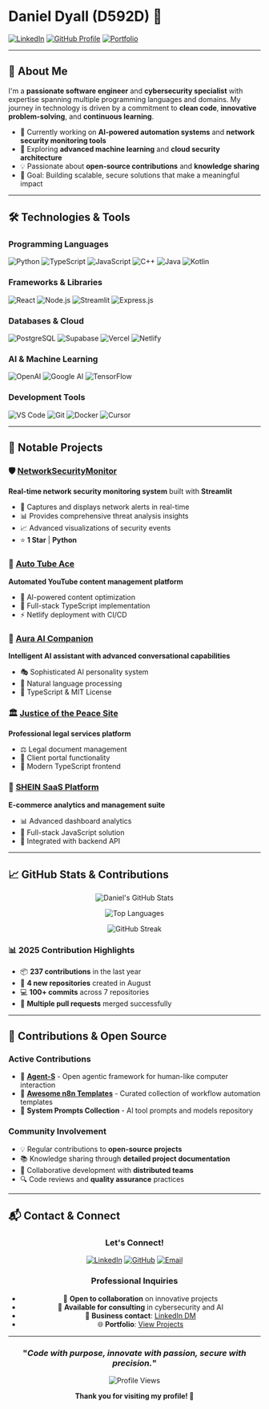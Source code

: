 # Daniel Dyall (D592D) 👋

[![LinkedIn](https://img.shields.io/badge/LinkedIn-Connect-blue?style=for-the-badge&logo=linkedin)](https://www.linkedin.com/in/daniel-dyall)
[![GitHub Profile](https://img.shields.io/badge/GitHub-Follow-181717?style=for-the-badge&logo=github)](https://github.com/D592D)
[![Portfolio](https://img.shields.io/badge/Portfolio-View-orange?style=for-the-badge&logo=firefox)](https://github.com/D592D/Portfolio)

---

## 🚀 About Me

I'm a **passionate software engineer** and **cybersecurity specialist** with expertise spanning multiple programming languages and domains. My journey in technology is driven by a commitment to **clean code**, **innovative problem-solving**, and **continuous learning**.

- 🔭 Currently working on **AI-powered automation systems** and **network security monitoring tools**
- 🌱 Exploring **advanced machine learning** and **cloud security architecture**
- 💡 Passionate about **open-source contributions** and **knowledge sharing**
- 🎯 Goal: Building scalable, secure solutions that make a meaningful impact

---

## 🛠️ Technologies & Tools

### **Programming Languages**
![Python](https://img.shields.io/badge/Python-3776AB?style=for-the-badge&logo=python&logoColor=white)
![TypeScript](https://img.shields.io/badge/TypeScript-007ACC?style=for-the-badge&logo=typescript&logoColor=white)
![JavaScript](https://img.shields.io/badge/JavaScript-F7DF1E?style=for-the-badge&logo=javascript&logoColor=black)
![C++](https://img.shields.io/badge/C++-00599C?style=for-the-badge&logo=c%2B%2B&logoColor=white)
![Java](https://img.shields.io/badge/Java-ED8B00?style=for-the-badge&logo=java&logoColor=white)
![Kotlin](https://img.shields.io/badge/Kotlin-0095D5?style=for-the-badge&logo=kotlin&logoColor=white)

### **Frameworks & Libraries**
![React](https://img.shields.io/badge/React-20232A?style=for-the-badge&logo=react&logoColor=61DAFB)
![Node.js](https://img.shields.io/badge/Node.js-43853D?style=for-the-badge&logo=node.js&logoColor=white)
![Streamlit](https://img.shields.io/badge/Streamlit-FF4B4B?style=for-the-badge&logo=streamlit&logoColor=white)
![Express.js](https://img.shields.io/badge/Express.js-404D59?style=for-the-badge&logo=express&logoColor=white)

### **Databases & Cloud**
![PostgreSQL](https://img.shields.io/badge/PostgreSQL-316192?style=for-the-badge&logo=postgresql&logoColor=white)
![Supabase](https://img.shields.io/badge/Supabase-3ECF8E?style=for-the-badge&logo=supabase&logoColor=white)
![Vercel](https://img.shields.io/badge/Vercel-000000?style=for-the-badge&logo=vercel&logoColor=white)
![Netlify](https://img.shields.io/badge/Netlify-00C7B7?style=for-the-badge&logo=netlify&logoColor=white)

### **AI & Machine Learning**
![OpenAI](https://img.shields.io/badge/OpenAI-412991?style=for-the-badge&logo=openai&logoColor=white)
![Google AI](https://img.shields.io/badge/Google_AI-4285F4?style=for-the-badge&logo=google&logoColor=white)
![TensorFlow](https://img.shields.io/badge/TensorFlow-FF6F00?style=for-the-badge&logo=tensorflow&logoColor=white)

### **Development Tools**
![VS Code](https://img.shields.io/badge/VS_Code-0078D4?style=for-the-badge&logo=visual%20studio%20code&logoColor=white)
![Git](https://img.shields.io/badge/Git-F05032?style=for-the-badge&logo=git&logoColor=white)
![Docker](https://img.shields.io/badge/Docker-2496ED?style=for-the-badge&logo=docker&logoColor=white)
![Cursor](https://img.shields.io/badge/Cursor-000000?style=for-the-badge&logo=cursor&logoColor=white)

---

## 🌟 Notable Projects

### 🛡️ [NetworkSecurityMonitor](https://github.com/D592D/NetworkSecurityMonitor)
**Real-time network security monitoring system** built with **Streamlit**
- 🚨 Captures and displays network alerts in real-time
- 📊 Provides comprehensive threat analysis insights
- 📈 Advanced visualizations of security events
- ⭐ **1 Star** | **Python**

### 🎯 [Auto Tube Ace](https://github.com/D592D/auto-tube-ace)
**Automated YouTube content management platform**
- 🤖 AI-powered content optimization
- 📱 Full-stack TypeScript implementation
- ⚡ Netlify deployment with CI/CD

### 🧠 [Aura AI Companion](https://github.com/D592D/aura-ai-companion)
**Intelligent AI assistant with advanced conversational capabilities**
- 🎭 Sophisticated AI personality system
- 💬 Natural language processing
- 🔧 TypeScript & MIT License

### 🏛️ [Justice of the Peace Site](https://github.com/D592D/justice-of-the-peace-site)
**Professional legal services platform**
- ⚖️ Legal document management
- 📝 Client portal functionality
- 🎨 Modern TypeScript frontend

### 💼 [SHEIN SaaS Platform](https://github.com/D592D/shein-saas-dashboard)
**E-commerce analytics and management suite**
- 📊 Advanced dashboard analytics
- 🛒 Full-stack JavaScript solution
- 🔗 Integrated with backend API

---

## 📈 GitHub Stats & Contributions

<div align="center">

![Daniel's GitHub Stats](https://github-readme-stats.vercel.app/api?username=D592D&show_icons=true&theme=tokyonight&count_private=true)

![Top Languages](https://github-readme-stats.vercel.app/api/top-langs/?username=D592D&layout=compact&theme=tokyonight&langs_count=8)

![GitHub Streak](https://github-readme-streak-stats.herokuapp.com/?user=D592D&theme=tokyonight)

</div>

### 📊 **2025 Contribution Highlights**
- 📦 **237 contributions** in the last year
- 🚀 **4 new repositories** created in August
- 💻 **100+ commits** across 7 repositories
- 🔀 **Multiple pull requests** merged successfully

---

## 🤝 Contributions & Open Source

### **Active Contributions**
- 🌟 **[Agent-S](https://github.com/D592D/Agent-S)** - Open agentic framework for human-like computer interaction
- 🔧 **[Awesome n8n Templates](https://github.com/D592D/awesome-n8n-templates)** - Curated collection of workflow automation templates
- 🚀 **System Prompts Collection** - AI tool prompts and models repository

### **Community Involvement**
- 💡 Regular contributions to **open-source projects**
- 📚 Knowledge sharing through **detailed project documentation**
- 🤝 Collaborative development with **distributed teams**
- 🔍 Code reviews and **quality assurance** practices

---

## 📬 Contact & Connect

<div align="center">

### **Let's Connect!**

[![LinkedIn](https://img.shields.io/badge/LinkedIn-0077B5?style=for-the-badge&logo=linkedin&logoColor=white)](https://www.linkedin.com/in/daniel-dyall)
[![GitHub](https://img.shields.io/badge/GitHub-100000?style=for-the-badge&logo=github&logoColor=white)](https://github.com/D592D)
[![Email](https://img.shields.io/badge/Email-D14836?style=for-the-badge&logo=gmail&logoColor=white)](mailto:contact@danieldyall.dev)

### **Professional Inquiries**
- 💼 **Open to collaboration** on innovative projects
- 🚀 **Available for consulting** in cybersecurity and AI
- 📧 **Business contact**: [LinkedIn DM](https://www.linkedin.com/in/daniel-dyall)
- 🌐 **Portfolio**: [View Projects](https://github.com/D592D/Portfolio)

</div>

---

<div align="center">

### "*Code with purpose, innovate with passion, secure with precision.*"

![Profile Views](https://komarev.com/ghpvc/?username=D592D&color=blueviolet&style=for-the-badge)

**Thank you for visiting my profile! 🚀**

</div>
